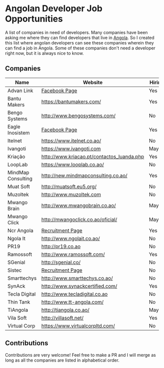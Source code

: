 # Angolan Developer Job Opportunities

A list of companies in need of developers. Many companies have been asking me where they can find developers that live in [Angola](https://pt.wikipedia.org/wiki/Angola). So I created this list where angolan developers can see these companies wherein they can find a job in Angola. Some of these companies don't need a developer right now, but it is always nice to know. 

## Companies

Name | Website | Hiring
------------ | ------- | -------
Advan Link | [Facebook Page](https://goo.gl/LJSydk) | Yes
Bantu Makers | https://bantumakers.com/ | Yes
Bengo Systems  | http://www.bengosystems.com/ | No
Eagle Inosistem | [Facebook Page](https://www.facebook.com/eagleinosistem/) | Yes
Itelnet | https://www.itelnet.co.ao/ | No
Ivangoti | https://www.ivangoti.com | Maybe
Kriação | http://www.kriacao.pt/contactos_luanda.php | Yes
LoopLab | https://www.looplab.co.ao/ | No
MindMap Consulting | http://new.mindmapconsulting.co.ao/ | Yes
Muat Soft | http://muatsoft.eu5.org/ | No
Muzoltek | http://www.muzoltek.com | No
Mwango Brain | http://www.mwangobrain.co.ao/ | Maybe
Mwango Click | http://mwangoclick.co.ao/oficial/ | Maybe
Ncr Angola | [Recruitment Page](https://www.ncrangola.com/accaosocial/pt/9-recrutamento/) | Yes
Ngola It | http://www.ngolait.co.ao/ | No
PR19 | http://pr19.co.ao | No
Ramossoft | http://www.ramossoft.com/ | Yes
SGenial | http://sgenial.co/ | No
Sistec| [Recruitment Page](http://sistec.co.ao/recursos-humanos/ofertas-emprego/70-ofetas-activas/103-candidatura-expontanea) | No
Smarttechys | http://www.smarttechys.co.ao/ | No
SynAck | http://www.synackcertified.com/ | Yes
Tecla Digital | http://www.tecladigital.co.ao | No
Thin Tank | http://www.tt-angola.com/ | No
TiAngola | http://tiangola.co.ao/ | Maybe
Vila Soft| http://villasoft.net/ | Yes
Virtual Corp | https://www.virtualcorpltd.com/ | No

## Contributions

Contributions are very welcome! Feel free to make a PR and I will merge as long as all the companies are listed in alphabetical order.

